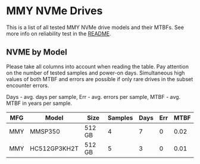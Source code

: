 MMY NVMe Drives
===============

This is a list of all tested MMY NVMe drive models and their MTBFs. See more
info on reliability test in the [README](https://github.com/linuxhw/SMART).

NVME by Model
------------

Please take all columns into account when reading the table. Pay attention on the
number of tested samples and power-on days. Simultaneous high values of both MTBF
and errors are possible if only rare drives in the subset encounter errors.

Days - avg. days per sample,
Err  - avg. errors per sample,
MTBF - avg. MTBF in years per sample.

| MFG       | Model              | Size   | Samples | Days  | Err   | MTBF |
|-----------|--------------------|--------|---------|-------|-------|------|
| MMY       | MMSP350            | 512 GB | 4       | 7     | 0     | 0.02   |
| MMY       | HC512GP3KH2T       | 512 GB | 5       | 3     | 0     | 0.01   |
